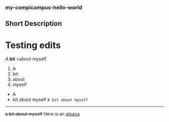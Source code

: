 ### my-compicampus-hello-world
## Short Description
# Testing edits
*A* **bit** >about myself
1. A
2. bit
3. about
4. myself
- A
- bit about myself
`A bit about myself`
---
~~a bit about myself~~
Here is an [alpaca](https://www.britannica.com/animal/alpaca)
